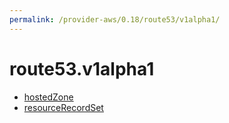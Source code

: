 ```yaml
---
permalink: /provider-aws/0.18/route53/v1alpha1/
---
```


# route53.v1alpha1



* [hostedZone](hostedZone.md)
* [resourceRecordSet](resourceRecordSet.md)